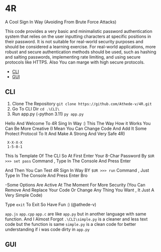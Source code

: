 # 4R
A Cool Sign In Way (Avoiding From Brute Force Attacks)

This code provides a very basic and minimalistic password authentication system that relies on the user inputting characters at specific positions in their password. It is not suitable for real-world security purposes and should be considered a learning exercise. For real-world applications, more robust and secure authentication methods should be used, such as hashing and salting passwords, implementing rate limiting, and using secure protocols like HTTPS.
Also You can marge with high secure protocols.

- [CLI](#cli)
- [GUI](#gui)

## CLI
   1. Clone The Repository
    `git clone https://github.com/Athede-v/4R.git`
   2. Go To CLI Dir
    `cd .\CLI\`
   3. Run app.py (-python 3.11)
    `py app.py`

   Hello And Welcome To 4R Sing In Way :) 
   This The Way How it Works 
   You Can Be More Creative (I Mean You Can Change Code And Add It Some Protect Protocol To It And Make A Strong And Very Safe 4R)
   
     X-X-X-X
     1-5-8-1
   
   This Is Template Of The CLI So At First Enter Your 8-Char Password By 
    `$UR >>> set pass`
   Command , Type In The Console And Press Enter
   
   And Then You Can Test 4R Sign In Way BY
    `$UR >>> run`
   Command , Just Type In The Console And Press Enter Bro 
   
   -Some Options Are Active At The Moment For More Security (You Can Remove And Replace Your Code Or Change Any Thing You Want , It Just A Very Simple Code)
   
   Type `exit` To Exit 
   So Have Fun :) (@athede-v)
   
   `app.js` `app.cpp` `app.c` are like `app.py` but in another language with same function.
   And I Almost Forgot `.\CLI\simple.py` is a cleaner and less text code but the function is same 
   `simple.py` is a clean code for better understanding if i was code dirty in `app.py`

## GUI
